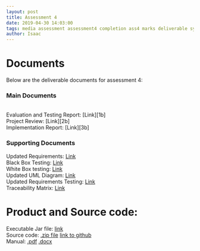 ```yaml
---
layout: post
title: Assessment 4
date: 2019-04-30 14:03:00
tags: media assessment assessment4 completion ass4 marks deliverable synergy
author: Isaac
---
```


<h1 id="DocTop">Documents</h1>

<p>Below are the deliverable documents for assessment 4:</p>
<h3 id="MainDocs">Main Documents</h3>
<br>
Evaluation and Testing Report: [Link][1b] <br>
Project Review: [Link][2b] <br>
Implementation Report: [Link][3b] <br>

[1b]:{{site.url}}/assets/downloads/Assessment4/ET4.pdf
[2b]:{{site.url}}/assets/downloads/Assessment4/Review4.pdf
[3b]:{{site.url}}/assets/downloads/Assessment4/Impl4.pdf

<h3 id="SupportingDocs">Supporting Documents</h3>

Updated Requirements: [Link][1] <br>
Black Box Testing: [Link][2] <br>
White Box testing: [Link][3] <br>
Updated UML Diagram: [Link][4] <br>
Updated Requirements Testing: [Link][5] <br>
Traceability Matrix: [Link][6] <br>

[1]:{{site.url}}/assets/downloads/Assessment4/UpdatedRequirements4.pdf
[2]:{{site.url}}/assets/downloads/Assessment4/BlackBoxTests4.pdf
[3]:{{site.url}}/assets/downloads/Assessment4/WhiteBoxTesting4.pdf
[4]:{{site.url}}/assets/downloads/Assessment4/UpdatedUML4.pdf
[5]:{{site.url}}/assets/downloads/Assessment4/UpdatedRequirementsTesting4.pdf
[6]:{{site.url}}/assets/downloads/Assessment4/TraceabilityMatrix4.pdf

<h1 id="AdditionalMat">Product and Source code:</h1>

Executable Jar file: [link][1a] <br>
Source code: [.zip file][2a]   [link to github][3a] <br>
Manual: [.pdf][4a] [.docx][5a]


[1a]:{{site.url}}/assets/downloads/Assessment4/desktop-1.0.jar
[2a]:{{site.url}}/assets/downloads/Assessment4/Assessment4-master.zip
[3a]:https://github.com/TeamCraigZombie/Assessment4
[4a]:{{site.url}}/assets/downloads/Assessment4/UserManual4.pdf
[5a]:{{site.url}}/assets/downloads/Assessment4/UserManual4.docx
